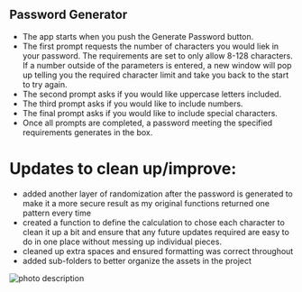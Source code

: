 ## Password Generator 

* The app starts when you push the Generate Password button. 
* The first prompt requests the number of characters you would liek in your password. The requirements are set to only allow 8-128 characters. If a number outside of the parameters is entered, a new window will pop up telling you the required character limit and take you back to the start to try again. 
* The second prompt asks if you would like uppercase letters included.
* The third prompt asks if you would like to include numbers. 
* The final prompt asks if you would like to include special characters. 
* Once all prompts are completed, a password meeting the specified requirements generates in the box.

# Updates to clean up/improve:
* added another layer of randomization after the password is generated to make it a more secure result as my original functions returned one pattern every time
* created a function to define the calculation to chose each character to clean it up a bit and ensure that any future updates required are easy to do in one place without messing up individual pieces. 
* cleaned up extra spaces and ensured formatting was correct throughout
* added sub-folders to better organize the assets in the project

![photo description]()